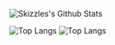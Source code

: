 <!--
**Skizzles/Skizzles** is a ✨ _special_ ✨ repository because its `README.md` (this file) appears on your GitHub profile.

Here are some ideas to get you started:

- 🔭 I’m currently working on ...
- 🌱 I’m currently learning ...
- 👯 I’m looking to collaborate on ...
- 🤔 I’m looking for help with ...
- 💬 Ask me about ...
- 📫 How to reach me: ...
- 😄 Pronouns: ...
- ⚡ Fun fact: ...
-->

![Skizzles's Github Stats](https://github-readme-stats.vercel.app/api?username=Skizzles&show_icons=true&theme=tokyonight&count_private=true)

![Top Langs](https://github-readme-stats.vercel.app/api/top-langs/?username=Skizzles&theme=tokyonight&count_private=true)
![Top Langs](https://github-readme-stats.vercel.app/api/top-langs/?username=Void-Realms&theme=tokyonight&count_private=true)
